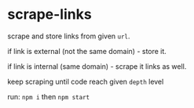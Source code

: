 # scrape-links
scrape and store links from given `url`.

if link is external (not the same domain) - store it.

if link is internal (same domain) - scrape it links as well.
 
keep scraping until code reach given `depth` level 

run: `npm i` then `npm start`
